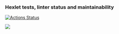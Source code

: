### Hexlet tests, linter status and maintainability
[![Actions Status](https://github.com/KristinaDegtereva/frontend-project-11/workflows/hexlet-check/badge.svg)](https://github.com/KristinaDegtereva/frontend-project-46/actions)

<a href="https://codeclimate.com/github/KristinaDegtereva/frontend-project-11/maintainability"><img src="https://api.codeclimate.com/v1/badges/b983697d906964f63d60/maintainability" /></a>

